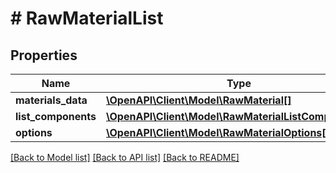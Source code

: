 # # RawMaterialList

## Properties

Name | Type | Description | Notes
------------ | ------------- | ------------- | -------------
**materials_data** | [**\OpenAPI\Client\Model\RawMaterial[]**](RawMaterial.md) |  | [optional]
**list_components** | [**\OpenAPI\Client\Model\RawMaterialListComponents[]**](RawMaterialListComponents.md) |  | [optional]
**options** | [**\OpenAPI\Client\Model\RawMaterialOptions[]**](RawMaterialOptions.md) |  | [optional]

[[Back to Model list]](../../README.md#models) [[Back to API list]](../../README.md#endpoints) [[Back to README]](../../README.md)
